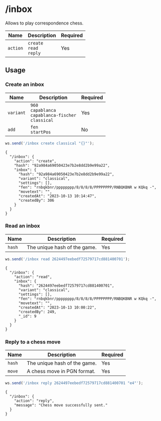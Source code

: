 # /inbox

Allows to play correspondence chess.

| Name | Description | Required |
| ---- | ----------- | -------- |
| `action` | `create`<br/>`read`<br/>`reply` | Yes |

## Usage

### Create an inbox

| Name | Description | Required |
| ---- | ----------- | -------- |
| `variant` | `960`<br/>`capablanca`<br/>`capablanca-fischer`<br/>`classical` | Yes |
| `add` | `fen`<br/>`startPos` | No |

```js
ws.send('/inbox create classical "{}"');
```

```text
{
  "/inbox": {
    "action": "create",
    "hash": "92a984a69050423e7b2e8dd2b9e99a22",
    "inbox": {
      "hash": "92a984a69050423e7b2e8dd2b9e99a22",
      "variant": "classical",
      "settings": [],
      "fen": "rnbqkbnr/pppppppp/8/8/8/8/PPPPPPPP/RNBQKBNR w KQkq -",
      "movetext": "",
      "createdAt": "2023-10-13 10:14:47",
      "createdBy": 306
    }
  }
}
```

### Read an inbox

| Name | Description | Required |
| ---- | ----------- | -------- |
| `hash` | The unique hash of the game. | Yes |

```js
ws.send('/inbox read 2624497eebedf72579717cd881400701');
```

```text
{
  "/inbox": {
    "action": "read",
    "inbox": {
      "hash": "2624497eebedf72579717cd881400701",
      "variant": "classical",
      "settings": [],
      "fen": "rnbqkbnr/pppppppp/8/8/8/8/PPPPPPPP/RNBQKBNR w KQkq -",
      "movetext": "",
      "createdAt": "2023-10-13 10:00:22",
      "createdBy": 249,
      "_id": 9
    }
  }
}
```

### Reply to a chess move

| Name | Description | Required |
| ---- | ----------- | -------- |
| `hash` | The unique hash of the game. | Yes |
| `move` | A chess move in PGN format. | Yes |

```js
ws.send('/inbox reply 2624497eebedf72579717cd881400701 "e4"');
```

```text
{
  "/inbox": {
    "action": "reply",
    "message": "Chess move successfully sent."
  }
}
```
